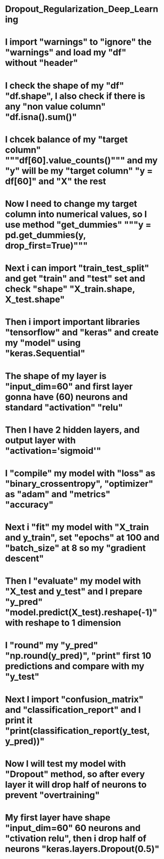 # Dropout_Regularization_Deep_Learning
# I import "warnings" to "ignore" the  "warnings" and load my "df" without "header"
# I check the shape of my "df" "df.shape", I also check if there is any "non value column" "df.isna().sum()"
# I chcek balance of my "target column" """df[60].value_counts()""" and my "y" will be my "target column"  "y = df[60]" and "X" the rest
# Now I need to change my target column into numerical values, so I use method "get_dummies" """y = pd.get_dummies(y, drop_first=True)"""
# Next i can import "train_test_split" and get "train" and "test" set and check "shape" "X_train.shape, X_test.shape"
# Then i import important libraries "tensorflow" and "keras" and create my "model" using "keras.Sequential"
# The shape of my layer is "input_dim=60" and first layer gonna have (60) neurons and standard "activation" "relu"
# Then I have 2 hidden layers, and output layer with "activation='sigmoid'" 
# I "compile" my model with "loss" as "binary_crossentropy", "optimizer" as "adam" and "metrics" "accuracy"
# Next i "fit" my model with "X_train and y_train", set "epochs" at 100 and "batch_size" at 8 so my "gradient descent"
# Then I "evaluate" my model with "X_test and y_test" and I prepare "y_pred" "model.predict(X_test).reshape(-1)" with reshape to 1 dimension
# I "round" my "y_pred" "np.round(y_pred)", "print" first 10 predictions and compare with my "y_test"
# Next I import "confusion_matrix" and "classification_report" and I print it "print(classification_report(y_test, y_pred))"
# Now I will test my model with "Dropout" method, so after every layer it will drop half of neurons to prevent "overtraining"
# My first layer have shape "input_dim=60" 60 neurons and "ctivation relu", then i drop half of neurons "keras.layers.Dropout(0.5)"
